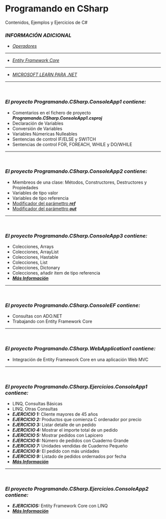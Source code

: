 # Programando en CSharp
Contenidos, Ejemplos y Ejercicios de C#

### ***INFORMACIÓN ADICIONAL***
* [*Operadores*](https://github.com/Formaciones/csharp/blob/main/OPERADORES.md)
---
* [*Entity Framework Core*](https://github.com/Formaciones/csharp/blob/main/EF.md)
---
* [*MICROSOFT LEARN PARA .NET*](https://docs.microsoft.com/es-es/learn/dotnet/)
&nbsp;
---
&nbsp;
### ***El proyecto Programando.CSharp.ConsoleApp1 contiene:***
* Comentarios en el fichero de proyecto ***Programando.CSharp.ConsoleApp1.csproj***
* Declaración de Variables
* Conversión de Variables
* Variables Númericas Nulleables
* Sentencias de control IF/ELSE y SWITCH
* Sentencias de control FOR, FOREACH, WHILE y DO/WHILE
&nbsp;
---
&nbsp;
### ***El proyecto Programando.CSharp.ConsoleApp2 contiene:***
* Miembreos de una clase: Métodos, Constructores, Destructores y Propiedades
* Variables de tipo valor
* Variables de tipo referencia
* [Modificador del parámettro ***ref***](https://docs.microsoft.com/es-es/dotnet/csharp/language-reference/keywords/ref)
* [Modificador del parámettro ***out***](https://docs.microsoft.com/es-es/dotnet/csharp/language-reference/keywords/out-parameter-modifier)
&nbsp;
---
&nbsp;
### ***El proyecto Programando.CSharp.ConsoleApp3 contiene:***
* Colecciones, Arrays
* Colecciones, ArrayList
* Colecciones, Hastable
* Colecciones, List
* Colecciones, Dictonary
* Colecciones, añadir item de tipo referencia
* [***Más Información***](https://docs.microsoft.com/es-es/dotnet/csharp/programming-guide/concepts/collections)
&nbsp;
---
&nbsp;
### ***El proyecto Programando.CSharp.ConsoleEF contiene:***
* Consultas con ADO.NET
* Trabajando con Entity Framework Core
&nbsp;
---
&nbsp;
### ***El proyecto Programando.CSharp.WebApplication1 contiene:***
* Integración de Entity Framework Core en una aplicación Web MVC
&nbsp;
---
&nbsp;
### ***El proyecto Programando.CSharp.Ejercicios.ConsoleApp1 contiene:***
* LINQ, Consultas Básicas
* LINQ, Otras Consultas
* ***EJERCICIO 1:*** Cliente mayores de 45 años
* ***EJERCICIO 2:*** Productos que comienza C ordenador por precio
* ***EJERCICIO 3:*** Listar detalle de un pedido
* ***EJERCICIO 4:*** Mostrar el importe total de un pedido
* ***EJERCICIO 5:*** Mostrar pedidos con Lapicero
* ***EJERCICIO 6:*** Número de pedidos con Cuaderno Grande
* ***EJERCICIO 7:*** Unidades vendidas de Cuaderno Pequeño
* ***EJERCICIO 8:*** El pedido con más unidades
* ***EJERCICIO 9:*** Listado de pedidos ordernados por fecha 
* [***Más Información***](https://learn.microsoft.com/es-es/dotnet/csharp/programming-guide/concepts/linq/)
&nbsp;
---
&nbsp;
### ***El proyecto Programando.CSharp.Ejercicios.ConsoleApp2 contiene:***
* ***EJERCICIOS:*** Entity Framework Core con LINQ
* [***Más Información***](https://learn.microsoft.com/es-es/dotnet/csharp/programming-guide/concepts/linq/)
&nbsp;
